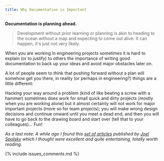 ```yaml
---
title: Why Documentation is Important
---
```


**Documentation is planning ahead.**

> Development without prior learning or planning is akin to heading to the ocean
> without a map and expecting to come out alive. It can happen, it's just not very
> likely.

When you are working in engineering projects sometimes it is hard to explain (or
to justify) to others the importance of writing good documentation to back up
your ideas and avoid major obstacles later on.

A lot of people seem to think that pushing forward without a plan will somehow
get you there, in reality (or perhaps in engineering?) things are a little
different:

Hacking your way around a problem (kind of like beating a screw with a hammer)
sometimes does work for small quick and dirty projects (mostly when you are
working alone) but it almost certainly will not work for major important
projects (more so for team projects); you will make wrong design decisions and
continue onward until you meet a dead end, and then you will have to go back to
the drawing board and start over (tell that to your colleagues)... Fun!

_As a last note: A while ago I found this 
[set of articles](http://www.joelonsoftware.com/articles/fog0000000036.html) 
published by [Joel Spolsky](http://www.joelonsoftware.com/AboutMe.html) which I 
thought were excellent and quite entertaining, totally worth reading._

{% include issues_comments.md %}
